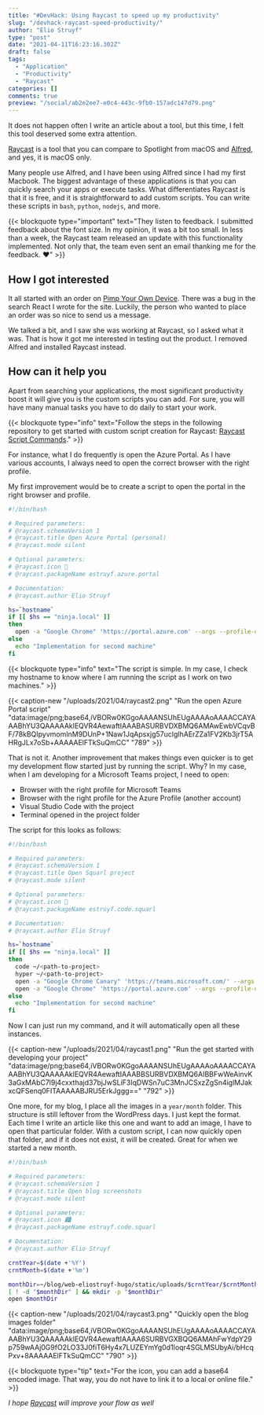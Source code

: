 ```yaml
---
title: "#DevHack: Using Raycast to speed up my productivity"
slug: "/devhack-raycast-speed-productivity/"
author: "Elio Struyf"
type: "post"
date: "2021-04-11T16:23:16.302Z"
draft: false
tags:
  - "Application"
  - "Productivity"
  - "Raycast"
categories: []
comments: true
preview: "/social/ab2e2ee7-e0c4-443c-9fb0-157adc147d79.png"
---
```


It does not happen often I write an article about a tool, but this time, I felt this tool deserved some extra attention.

[Raycast](https://raycast.com/) is a tool that you can compare to Spotlight from macOS and [Alfred](https://www.alfredapp.com/), and yes, it is macOS only. 

Many people use Alfred, and I have been using Alfred since I had my first Macbook. The biggest advantage of these applications is that you can quickly search your apps or execute tasks. What differentiates Raycast is that it is free, and it is straightforward to add custom scripts. You can write these scripts in `bash`, `python`, `nodejs`, and more.

{{< blockquote type="important" text="They listen to feedback. I submitted feedback about the font size. In my opinion, it was a bit too small. In less than a week, the Raycast team released an update with this functionality implemented. Not only that, the team even sent an email thanking me for the feedback. ❤️" >}}

## How I got interested

It all started with an order on [Pimp Your Own Device](https://pimpyourowndevice.com). There was a bug in the search React I wrote for the site. Luckily, the person who wanted to place an order was so nice to send us a message. 

We talked a bit, and I saw she was working at Raycast, so I asked what it was. That is how it got me interested in testing out the product. I removed Alfred and installed Raycast instead.

## How can it help you

Apart from searching your applications, the most significant productivity boost it will give you is the custom scripts you can add. For sure, you will have many manual tasks you have to do daily to start your work.

{{< blockquote type="info" text="Follow the steps in the following repository to get started with custom script creation for Raycast: [Raycast Script Commands](https://github.com/raycast/script-commands)." >}}

For instance, what I do frequently is open the Azure Portal. As I have various accounts, I always need to open the correct browser with the right profile.

My first improvement would be to create a script to open the portal in the right browser and profile.

```bash
#!/bin/bash

# Required parameters:
# @raycast.schemaVersion 1
# @raycast.title Open Azure Portal (personal)
# @raycast.mode silent

# Optional parameters:
# @raycast.icon 🚀
# @raycast.packageName estruyf.azure.portal

# Documentation:
# @raycast.author Elio Struyf

hs=`hostname`
if [[ $hs == "ninja.local" ]]
then
  open -a "Google Chrome" 'https://portal.azure.com' --args --profile-directory=Default
else
  echo "Implementation for second machine"
fi
```

{{< blockquote type="info" text="The script is simple. In my case, I check my hostname to know where I am running the script as I work on two machines." >}}

{{< caption-new "/uploads/2021/04/raycast2.png" "Run the open Azure Portal script"  "data:image/png;base64,iVBORw0KGgoAAAANSUhEUgAAAAoAAAACCAYAAABhYU3QAAAAAklEQVR4AewaftIAAABASURBVDXBMQ6AMAwEwbVCqvBF/78kBQIpyvmomInM9DUnP+1Naw1JqApsxjg57uclgIhAErZZa1FV2Kb3jrT5AHRgJLx7oSb+AAAAAElFTkSuQmCC" "789" >}}

That is not it. Another improvement that makes things even quicker is to get my development flow started just by running the script. Why? In my case, when I am developing for a Microsoft Teams project, I need to open:

- Browser with the right profile for Microsoft Teams
- Browser with the right profile for the Azure Profile (another account)
- Visual Studio Code with the project
- Terminal opened in the project folder

The script for this looks as follows:

```bash
#!/bin/bash

# Required parameters:
# @raycast.schemaVersion 1
# @raycast.title Open Squarl project
# @raycast.mode silent

# Optional parameters:
# @raycast.icon 🚀
# @raycast.packageName estruyf.code.squarl

# Documentation:
# @raycast.author Elio Struyf

hs=`hostname`
if [[ $hs == "ninja.local" ]]
then
  code ~/<path-to-project>
  hyper ~/<path-to-project>
  open -a "Google Chrome Canary" 'https://teams.microsoft.com/' --args --profile-directory="Profile 9"
  open -a "Google Chrome" 'https://portal.azure.com' --args --profile-directory=Default
else
  echo "Implementation for second machine"
fi

```

Now I can just run my command, and it will automatically open all these instances.

{{< caption-new "/uploads/2021/04/raycast1.png" "Run the get started with developing your project"  "data:image/png;base64,iVBORw0KGgoAAAANSUhEUgAAAAoAAAACCAYAAABhYU3QAAAAAklEQVR4AewaftIAAABBSURBVDXBMQ6AIBBFwWeAinvK3aGxMAbC7l9j4cxxthajd37bjJwSLiF3IqDWSn7uC3MnJCSxzZgSn4iglMJakxcQFSenq0FITAAAAABJRU5ErkJggg==" "792" >}}

One more, for my blog, I place all the images in a `year/month` folder. This structure is still leftover from the WordPress days. I just kept the format. Each time I write an article like this one and want to add an image, I have to open that particular folder. With a custom script, I can now quickly open that folder, and if it does not exist, it will be created. Great for when we started a new month.

```bash
#!/bin/bash

# Required parameters:
# @raycast.schemaVersion 1
# @raycast.title Open blog screenshots
# @raycast.mode silent

# Optional parameters:
# @raycast.icon 🏙
# @raycast.packageName estruyf.code.squarl

# Documentation:
# @raycast.author Elio Struyf

crntYear=$(date +'%Y')
crntMonth=$(date +'%m')

monthDir=~/blog/web-eliostruyf-hugo/static/uploads/$crntYear/$crntMonth
[ ! -d "$monthDir" ] && mkdir -p "$monthDir"
open $monthDir
```

{{< caption-new "/uploads/2021/04/raycast3.png" "Quickly open the blog images folder"  "data:image/png;base64,iVBORw0KGgoAAAANSUhEUgAAAAoAAAACCAYAAABhYU3QAAAAAklEQVR4AewaftIAAAA6SURBVGXBQQ6AMAhFwYdpY29p759wAAj0G9fO2LO33J0fiT6Hy4x7LUZEYmYg0d1Ioqr4SGLMSUbyAi/bHcqPxv+8AAAAAElFTkSuQmCC" "790" >}}

{{< blockquote type="tip" text="For the icon, you can add a base64 encoded image. That way, you do not have to link it to a local or online file." >}}

*I hope [Raycast](https://raycast.com/) will improve your flow as well*